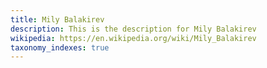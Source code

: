 ```yaml
---
title: Mily Balakirev
description: This is the description for Mily Balakirev
wikipedia: https://en.wikipedia.org/wiki/Mily_Balakirev
taxonomy_indexes: true
---
```

